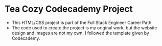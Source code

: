 # Tea Cozy Codecademy Project

- This HTML/CSS project is part of the Full Stack Engineer Career Path
- The code used to create the project is my original work, but the website design and images are not my own. I followed the template given by Codecademy.